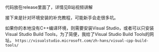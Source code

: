 代码放在release里面了，详情见B站视频讲解

接下来是针对环境安装的补充教程，可能新手会走很多坑。

如果你的本地没有C++编译环境，则需要安装Visual Studio，或者可以只安装Visual Studio Build Tools，为了简便，我给了Visual Studio Build Tools的网址。
`https://visualstudio.microsoft.com/zh-hans/visual-cpp-build-tools/`
